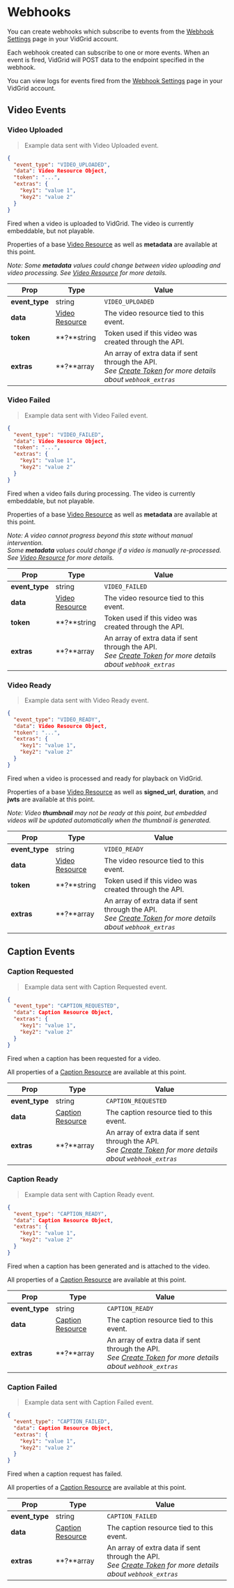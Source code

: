 # Webhooks

You can create webhooks which subscribe to events from the <a href="https://app.vidgrid.com/webhooks" target="_blank">Webhook Settings</a> page in your VidGrid account. 

Each webhook created can subscribe to one or more events. When an event is fired, VidGrid will POST data to the endpoint specified in the webhook.

You can view logs for events fired from the <a href="https://app.vidgrid.com/webhooks" target="_blank">Webhook Settings</a> page in your VidGrid account.

## Video Events

### Video Uploaded

> Example data sent with Video Uploaded event.

```json
{
  "event_type": "VIDEO_UPLOADED",
  "data": Video Resource Object,
  "token": "...",
  "extras": {
    "key1": "value 1",
    "key2": "value 2"
  }
}
```

Fired when a video is uploaded to VidGrid. The video is currently embeddable, but not playable. 

Properties of a base [Video Resource](#video-resource) as well as **metadata** are available at this point.

*Note: Some <strong>metadata</strong> values could change between video uploading and video processing. See [Video Resource](#video-resource) for more details.*

| Prop | Type | Value |
| ---- | ---- | ----- |
| **event_type** | string | `VIDEO_UPLOADED` |
| **data** | [Video Resource](#video-resource) | The video resource tied to this event. |
| **token** | **?**string | Token used if this video was created through the API. |
| **extras** | **?**array | An array of extra data if sent through the API.<br>*See [Create Token](#create-token) for more details about `webhook_extras`* |

### Video Failed

> Example data sent with Video Failed event.

```json
{
  "event_type": "VIDEO_FAILED",
  "data": Video Resource Object,
  "token": "...",
  "extras": {
    "key1": "value 1",
    "key2": "value 2"
  }
}
```

Fired when a video fails during processing. The video is currently embeddable, but not playable. 

Properties of a base [Video Resource](#video-resource) as well as **metadata** are available at this point.

*Note: A video cannot progress beyond this state without manual intervention.<br/>Some <strong>metadata</strong> values could change if a video is manually re-processed. See [Video Resource](#video-resource) for more details.*

| Prop | Type | Value |
| ---- | ---- | ----- |
| **event_type** | string | `VIDEO_FAILED` |
| **data** | [Video Resource](#video-resource) | The video resource tied to this event. |
| **token** | **?**string | Token used if this video was created through the API. |
| **extras** | **?**array | An array of extra data if sent through the API.<br>*See [Create Token](#create-token) for more details about `webhook_extras`* |

### Video Ready

> Example data sent with Video Ready event.

```json
{
  "event_type": "VIDEO_READY",
  "data": Video Resource Object,
  "token": "...",
  "extras": {
    "key1": "value 1",
    "key2": "value 2"
  }
}
```

Fired when a video is processed and ready for playback on VidGrid. 

Properties of a base [Video Resource](#video-resource) as well as **signed_url**, **duration**, and **jwts** are available at this point.

*Note: Video <strong>thumbnail</strong> may not be ready at this point, but embedded videos will be updated automatically when the thumbnail is generated.*

| Prop | Type | Value |
| ---- | ---- | ----- |
| **event_type** | string | `VIDEO_READY` |
| **data** | [Video Resource](#video-resource) | The video resource tied to this event. |
| **token** | **?**string | Token used if this video was created through the API. |
| **extras** | **?**array | An array of extra data if sent through the API.<br>*See [Create Token](#create-token) for more details about `webhook_extras`* |

## Caption Events

### Caption Requested

> Example data sent with Caption Requested event.

```json
{
  "event_type": "CAPTION_REQUESTED",
  "data": Caption Resource Object,
  "extras": {
    "key1": "value 1",
    "key2": "value 2"
  }
}
```

Fired when a caption has been requested for a video.

All properties of a [Caption Resource](#caption-resource) are available at this point.

| Prop | Type | Value |
| ---- | ---- | ----- |
| **event_type** | string | `CAPTION_REQUESTED` |
| **data** | [Caption Resource](#caption-resource) | The caption resource tied to this event. |
| **extras** | **?**array | An array of extra data if sent through the API.<br>*See [Create Token](#create-token) for more details about `webhook_extras`* |

### Caption Ready

> Example data sent with Caption Ready event.

```json
{
  "event_type": "CAPTION_READY",
  "data": Caption Resource Object,
  "extras": {
    "key1": "value 1",
    "key2": "value 2"
  }
}
```

Fired when a caption has been generated and is attached to the video.

All properties of a [Caption Resource](#caption-resource) are available at this point.

| Prop | Type | Value |
| ---- | ---- | ----- |
| **event_type** | string | `CAPTION_READY` |
| **data** | [Caption Resource](#caption-resource) | The caption resource tied to this event. |
| **extras** | **?**array | An array of extra data if sent through the API.<br>*See [Create Token](#create-token) for more details about `webhook_extras`* |

### Caption Failed

> Example data sent with Caption Failed event.

```json
{
  "event_type": "CAPTION_FAILED",
  "data": Caption Resource Object,
  "extras": {
    "key1": "value 1",
    "key2": "value 2"
  }
}
```

Fired when a caption request has failed.

All properties of a [Caption Resource](#caption-resource) are available at this point.

| Prop | Type | Value |
| ---- | ---- | ----- |
| **event_type** | string | `CAPTION_FAILED` |
| **data** | [Caption Resource](#caption-resource) | The caption resource tied to this event. |
| **extras** | **?**array | An array of extra data if sent through the API.<br>*See [Create Token](#create-token) for more details about `webhook_extras`* |